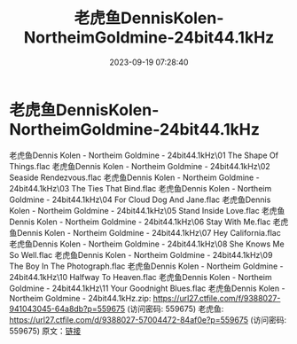 ﻿---
title: 老虎鱼DennisKolen-NortheimGoldmine-24bit44.1kHz
date: 2023-09-19 07:28:40
categories: 外语音乐
tags: 外语音乐
---
# 老虎鱼DennisKolen-NortheimGoldmine-24bit44.1kHz

老虎鱼Dennis Kolen - Northeim Goldmine -
24bit44.1kHz\01 The Shape Of Things.flac
老虎鱼Dennis Kolen - Northeim Goldmine - 24bit44.1kHz\02 Seaside
Rendezvous.flac
老虎鱼Dennis Kolen - Northeim Goldmine - 24bit44.1kHz\03 The Ties
That Bind.flac
老虎鱼Dennis Kolen - Northeim Goldmine - 24bit44.1kHz\04 For Cloud
Dog And Jane.flac
老虎鱼Dennis Kolen - Northeim Goldmine - 24bit44.1kHz\05 Stand
Inside Love.flac
老虎鱼Dennis Kolen - Northeim Goldmine - 24bit44.1kHz\06 Stay With
Me.flac
老虎鱼Dennis Kolen - Northeim Goldmine - 24bit44.1kHz\07 Hey
California.flac
老虎鱼Dennis Kolen - Northeim Goldmine - 24bit44.1kHz\08 She Knows
Me So Well.flac
老虎鱼Dennis Kolen - Northeim Goldmine - 24bit44.1kHz\09 The Boy In
The Photograph.flac
老虎鱼Dennis Kolen - Northeim Goldmine - 24bit44.1kHz\10 Halfway To
Heaven.flac
老虎鱼Dennis Kolen - Northeim Goldmine - 24bit44.1kHz\11 Your
Goodnight Blues.flac
老虎鱼Dennis Kolen - Northeim Goldmine - 24bit44.1kHz.zip: https://url27.ctfile.com/f/9388027-941043045-64a8db?p=559675
(访问密码: 559675)
老虎鱼: https://url27.ctfile.com/d/9388027-57004472-84af0e?p=559675
(访问密码: 559675)
原文：[链接](https://blog.sina.com.cn/s/blog_1647c7e76010313h8.html)